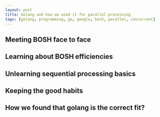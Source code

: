 ```yaml
---
layout: post
title: Golang and how we used it for parallel processing
tags: [golang, programming, go, google, bosh, parallel, concurrent]
---
```

## Meeting BOSH face to face

## Learning about BOSH efficiencies

## Unlearning sequential processing basics

## Keeping the good habits

## How we found that golang is the correct fit?

